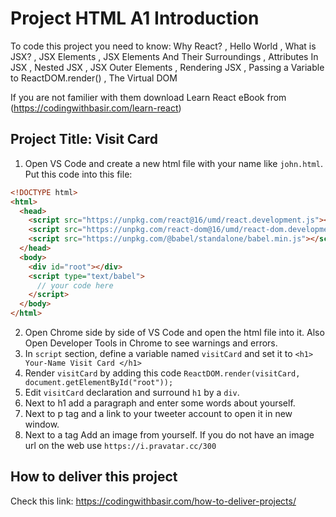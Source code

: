 # Project HTML A1 Introduction

To code this project you need to know:
Why React?
, Hello World
, What is JSX?
, JSX Elements
, JSX Elements And Their Surroundings
, Attributes In JSX
, Nested JSX
, JSX Outer Elements
, Rendering JSX
, Passing a Variable to ReactDOM.render()
, The Virtual DOM

If you are not familier with them download Learn React eBook from (https://codingwithbasir.com/learn-react)

## Project Title: Visit Card

1. Open VS Code and create a new html file with your name like `john.html`. Put this code into this file:

```html
<!DOCTYPE html>
<html>
  <head>
    <script src="https://unpkg.com/react@16/umd/react.development.js"></script>
    <script src="https://unpkg.com/react-dom@16/umd/react-dom.development.js"></script>
    <script src="https://unpkg.com/@babel/standalone/babel.min.js"></script>
  </head>
  <body>
    <div id="root"></div>
    <script type="text/babel">
      // your code here
    </script>
  </body>
</html>
```

2. Open Chrome side by side of VS Code and open the html file into it. Also Open Developer Tools in Chrome to see warnings and errors.
3. In `script` section, define a variable named `visitCard` and set it to `<h1> Your-Name Visit Card </h1>`
4. Render `visitCard` by adding this code `ReactDOM.render(visitCard, document.getElementById("root"));`
5. Edit `visitCard` declaration and surround `h1` by a `div`.
6. Next to h1 add a paragraph and enter some words about yourself.
7. Next to p tag and a link to your tweeter account to open it in new window.
8. Next to a tag Add an image from yourself. If you do not have an image url on the web use `https://i.pravatar.cc/300`

## How to deliver this project

Check this link: https://codingwithbasir.com/how-to-deliver-projects/
